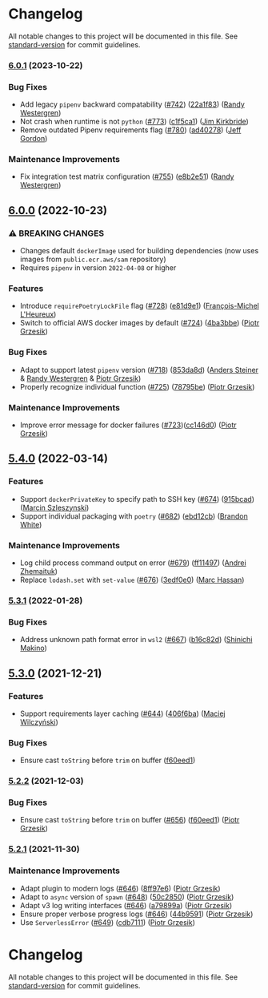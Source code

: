 # Changelog

All notable changes to this project will be documented in this file. See [standard-version](https://github.com/conventional-changelog/standard-version) for commit guidelines.

### [6.0.1](https://github.com/UnitedIncome/serverless-python-requirements/compare/v6.0.0...v6.0.1) (2023-10-22)

### Bug Fixes

- Add legacy `pipenv` backward compatability ([#742](https://github.com/UnitedIncome/serverless-python-requirements/issues/742)) ([22a1f83](https://github.com/UnitedIncome/serverless-python-requirements/commit/22a1f832ac8051f0963328743f9e768f8e66649e)) ([Randy Westergren](https://github.com/rwestergren))
- Not crash when runtime is not `python` ([#773](https://github.com/UnitedIncome/serverless-python-requirements/issues/773)) ([c1f5ca1](https://github.com/UnitedIncome/serverless-python-requirements/commit/c1f5ca114de815ca19ad213a79e250b5b81f29b3)) ([Jim Kirkbride](https://github.com/jameskbride))
- Remove outdated Pipenv requirements flag ([#780](https://github.com/UnitedIncome/serverless-python-requirements/issues/780)) ([ad40278](https://github.com/UnitedIncome/serverless-python-requirements/commit/ad40278629c63f4d0971637214b4d9bc20dbd288)) ([Jeff Gordon](https://github.com/jfgordon2))

### Maintenance Improvements

- Fix integration test matrix configuration ([#755](https://github.com/UnitedIncome/serverless-python-requirements/issues/755)) ([e8b2e51](https://github.com/UnitedIncome/serverless-python-requirements/commit/e8b2e51c265792046bacc3946f22f7bd842c60e6)) ([Randy Westergren](https://github.com/rwestergren))

## [6.0.0](https://github.com/UnitedIncome/serverless-python-requirements/compare/v5.4.0...v6.0.0) (2022-10-23)

### ⚠ BREAKING CHANGES

- Changes default `dockerImage` used for building dependencies (now uses images from `public.ecr.aws/sam` repository)
- Requires `pipenv` in version `2022-04-08` or higher

### Features

- Introduce `requirePoetryLockFile` flag ([#728](https://github.com/serverless/serverless-python-requirements/pull/728)) ([e81d9e1](https://github.com/UnitedIncome/serverless-python-requirements/commit/e81d9e1824c135f110b4deccae2c26b0cbb26778)) ([François-Michel L'Heureux](https://github.com/FinchPowers))
- Switch to official AWS docker images by default ([#724](https://github.com/UnitedIncome/serverless-python-requirements/issues/724)) ([4ba3bbe](https://github.com/UnitedIncome/serverless-python-requirements/commit/4ba3bbeb9296b4844feb476de695f33ee2a30056)) ([Piotr Grzesik](https://github.com/pgrzesik))

### Bug Fixes

- Adapt to support latest `pipenv` version ([#718](https://github.com/UnitedIncome/serverless-python-requirements/issues/718)) ([853da8d](https://github.com/UnitedIncome/serverless-python-requirements/commit/853da8d39921dc83a23d59fd825b2180814f87ff)) ([Anders Steiner](https://github.com/andidev) & [Randy Westergren](https://github.com/rwestergren) & [Piotr Grzesik](https://github.com/pgrzesik))
- Properly recognize individual function ([#725](https://github.com/UnitedIncome/serverless-python-requirements/issues/725)) ([78795be](https://github.com/UnitedIncome/serverless-python-requirements/commit/78795be24eb08dc78acd7566778b3960c28b263c)) ([Piotr Grzesik](https://github.com/pgrzesik))

### Maintenance Improvements

- Improve error message for docker failures ([#723](https://github.com/serverless/serverless-python-requirements/pull/723))([cc146d0](https://github.com/UnitedIncome/serverless-python-requirements/commit/cc146d088d362187641dd5ae3e9d0129a14c60e2)) ([Piotr Grzesik](https://github.com/pgrzesik))

## [5.4.0](https://github.com/UnitedIncome/serverless-python-requirements/compare/v5.3.1...v5.4.0) (2022-03-14)

### Features

- Support `dockerPrivateKey` to specify path to SSH key ([#674](https://github.com/UnitedIncome/serverless-python-requirements/issues/674)) ([915bcad](https://github.com/UnitedIncome/serverless-python-requirements/commit/915bcadad2f8a3be5434d6e42771bc835271baf8)) ([Marcin Szleszynski](https://github.com/martinezpl))
- Support individual packaging with `poetry` ([#682](https://github.com/UnitedIncome/serverless-python-requirements/issues/682)) ([ebd12cb](https://github.com/UnitedIncome/serverless-python-requirements/commit/ebd12cb14ea352fb08c0957f213bda7dcce800df)) ([Brandon White](https://github.com/BrandonLWhite))

### Maintenance Improvements

- Log child process command output on error ([#679](https://github.com/UnitedIncome/serverless-python-requirements/issues/679)) ([ff11497](https://github.com/UnitedIncome/serverless-python-requirements/commit/ff11497cbcf42fe7f7d73fb2e8e2642c542dd8d7)) ([Andrei Zhemaituk](https://github.com/zhemaituk))
- Replace `lodash.set` with `set-value` ([#676](https://github.com/UnitedIncome/serverless-python-requirements/issues/676)) ([3edf0e0](https://github.com/UnitedIncome/serverless-python-requirements/commit/3edf0e0cabeeb11ffadd9dcac6f198f22aee4a16)) ([Marc Hassan](https://github.com/mhassan1))

### [5.3.1](https://github.com/UnitedIncome/serverless-python-requirements/compare/v5.3.0...v5.3.1) (2022-01-28)

### Bug Fixes

- Address unknown path format error in `wsl2` ([#667](https://github.com/UnitedIncome/serverless-python-requirements/issues/667)) ([b16c82d](https://github.com/UnitedIncome/serverless-python-requirements/commit/b16c82dbdd31ca7f61093bb6b8ed50be31908a24)) ([Shinichi Makino](https://github.com/snicmakino))

## [5.3.0](https://github.com/UnitedIncome/serverless-python-requirements/compare/v5.2.1...v5.3.0) (2021-12-21)

### Features

- Support requirements layer caching ([#644](https://github.com/UnitedIncome/serverless-python-requirements/issues/644)) ([406f6ba](https://github.com/UnitedIncome/serverless-python-requirements/commit/406f6bac1ca934a34387048b5c00242aff3f581b)) ([Maciej Wilczyński](https://github.com/mLupine))

### Bug Fixes

- Ensure cast `toString` before `trim` on buffer ([f60eed1](https://github.com/UnitedIncome/serverless-python-requirements/commit/f60eed1225f091c090f9c253771a12b33fafcab0))

### [5.2.2](https://github.com/UnitedIncome/serverless-python-requirements/compare/v5.2.1...v5.2.2) (2021-12-03)

### Bug Fixes

- Ensure cast `toString` before `trim` on buffer ([#656](https://github.com/serverless/serverless-python-requirements/pull/656)) ([f60eed1](https://github.com/UnitedIncome/serverless-python-requirements/commit/f60eed1225f091c090f9c253771a12b33fafcab0)) ([Piotr Grzesik](https://github.com/pgrzesik))

### [5.2.1](https://github.com/UnitedIncome/serverless-python-requirements/compare/v5.2.0...v5.2.1) (2021-11-30)

### Maintenance Improvements

- Adapt plugin to modern logs ([#646](https://github.com/serverless/serverless-python-requirements/pull/646)) ([8ff97e6](https://github.com/UnitedIncome/serverless-python-requirements/commit/8ff97e6b7c279334e417dbdb65e64d0de2656986)) ([Piotr Grzesik](https://github.com/pgrzesik))
- Adapt to `async` version of `spawn` ([#648](https://github.com/serverless/serverless-python-requirements/pull/648)) ([50c2850](https://github.com/UnitedIncome/serverless-python-requirements/commit/50c2850874ded795fd50ae377f1db817a0212e7d)) ([Piotr Grzesik](https://github.com/pgrzesik))
- Adapt v3 log writing interfaces ([#646](https://github.com/serverless/serverless-python-requirements/pull/646)) ([a79899a](https://github.com/UnitedIncome/serverless-python-requirements/commit/a79899ae5f6f66aa0c65e7fda8e0186d38ff446e)) ([Piotr Grzesik](https://github.com/pgrzesik))
- Ensure proper verbose progress logs ([#646](https://github.com/serverless/serverless-python-requirements/pull/646)) ([44b9591](https://github.com/UnitedIncome/serverless-python-requirements/commit/44b9591f01157a1811e3ca8b43e21265a155a976)) ([Piotr Grzesik](https://github.com/pgrzesik))
- Use `ServerlessError` ([#649](https://github.com/serverless/serverless-python-requirements/pull/649)) ([cdb7111](https://github.com/UnitedIncome/serverless-python-requirements/commit/cdb71110bc9c69b5087b6e18fb353d65962afe4a)) ([Piotr Grzesik](https://github.com/pgrzesik))

# Changelog

All notable changes to this project will be documented in this file. See [standard-version](https://github.com/conventional-changelog/standard-version) for commit guidelines.
